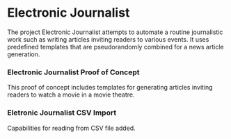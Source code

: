 # Electronic Journalist
The project Electronic Journalist attempts to automate a routine journalistic work such as writing articles inviting readers to various events. It uses predefined templates that are pseudorandomly combined for a news article generation.

### Electronic Journalist Proof of Concept

This proof of concept includes templates for generating articles inviting readers to watch a movie in a movie theatre.

### Eletronic Journalist CSV Import

Capabilities for reading from CSV file added.
